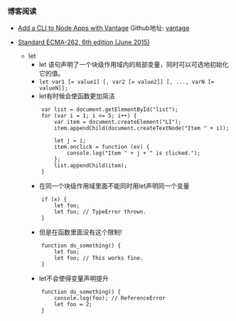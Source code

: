 ### 博客阅读
- [Add a CLI to Node Apps with Vantage](http://dailyjs.com/2015/06/23/add-a-cli-to-node-apps-with-vantage/)
	Github地址: [vantage](https://github.com/dthree/vantage)

- [Standard ECMA-262, 6th edition (June 2015)](http://dailyjs.com/2015/06/18/standard-ecma-262-6th-edition-june-2015/)
	+ let
		- let 语句声明了一个块级作用域内的局部变量，同时可以可选地初始化它的值。
		- `let var1 [= value1] [, var2 [= value2]] [, ..., varN [= valueN]];`
		- let有时候会使函数更加简洁
		```
			var list = document.getElementById("list");
			for (var i = 1; i <= 5; i++) {
			  	var item = document.createElement("LI");
			  	item.appendChild(document.createTextNode("Item " + i));

			  	let j = i;
			  	item.onclick = function (ev) {
			    	console.log("Item " + j + " is clicked.");
			  	};
			  	list.appendChild(item);
			}
		```
		- 在同一个块级作用域里面不能同时用let声明同一个变量
		```
			if (x) {
	  			let foo;
	  			let foo; // TypeError thrown.
			}
		```
		- 但是在函数里面没有这个限制!
		```
			function do_something() {
				let foo;
				let foo; // This works fine.
			}
		```
		- let不会使得变量声明提升
		```
			function do_something() {
				console.log(foo); // ReferenceError
				let foo = 2;
			}
		```
